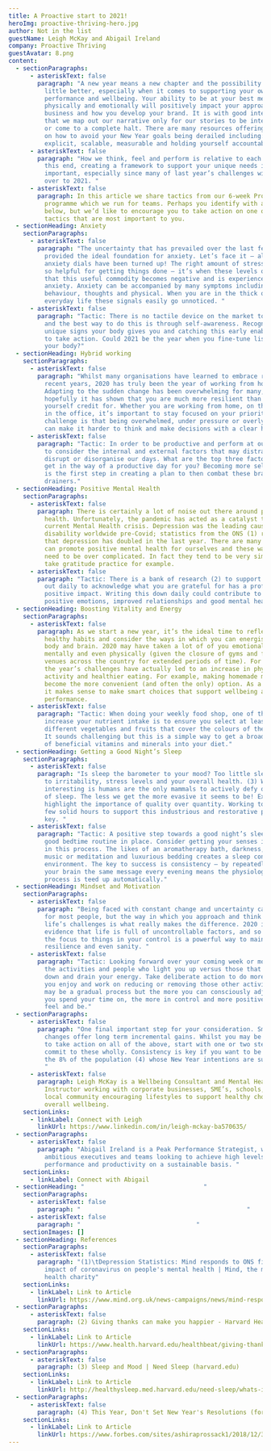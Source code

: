 ```yaml
---
title: A Proactive start to 2021!
heroImg: proactive-thriving-hero.jpg
author: Not in the list
guestName: Leigh McKay and Abigail Ireland
company: Proactive Thriving
guestAvatar: 8.png
content:
  - sectionParagraphs:
      - asteriskText: false
        paragraph: "A new year means a new chapter and the possibility of doing things a
          little better, especially when it comes to supporting your own
          performance and wellbeing. Your ability to be at your best mentally,
          physically and emotionally will positively impact your approach to
          business and how you develop your brand. It is with good intentions
          that we map out our narrative only for our stories to be interrupted
          or come to a complete halt. There are many resources offering insight
          on how to avoid your New Year goals being derailed including: being
          explicit, scalable, measurable and holding yourself accountable. "
      - asteriskText: false
        paragraph: "How we think, feel and perform is relative to each individual. To
          this end, creating a framework to support your unique needs is
          important, especially since many of last year’s challenges will carry
          over to 2021. "
      - asteriskText: false
        paragraph: In this article we share tactics from our 6-week Proactive Thriving
          programme which we run for teams. Perhaps you identify with all of the
          below, but we’d like to encourage you to take action on one or two
          tactics that are most important to you.
  - sectionHeading: Anxiety
    sectionParagraphs:
      - asteriskText: false
        paragraph: "The uncertainty that has prevailed over the last few months has
          provided the ideal foundation for anxiety. Let’s face it – all of our
          anxiety dials have been turned up! The right amount of stress can be
          so helpful for getting things done – it’s when these levels overflow
          that this useful commodity becomes negative and is experienced as
          anxiety. Anxiety can be accompanied by many symptoms including
          behaviour, thoughts and physical. When you are in the thick of
          everyday life these signals easily go unnoticed. "
      - asteriskText: false
        paragraph: "Tactic: There is no tactile device on the market to measure anxiety
          and the best way to do this is through self-awareness. Recognising the
          unique signs your body gives you and catching this early enables you
          to take action. Could 2021 be the year when you fine-tune listening to
          your body?"
  - sectionHeading: Hybrid working
    sectionParagraphs:
      - asteriskText: false
        paragraph: "Whilst many organisations have learned to embrace remote working in
          recent years, 2020 has truly been the year of working from home.
          Adapting to the sudden change has been overwhelming for many, but
          hopefully it has shown that you are much more resilient than you give
          yourself credit for. Whether you are working from home, on the move or
          in the office, it’s important to stay focused on your priorities. The
          challenge is that being overwhelmed, under pressure or overly stressed
          can make it harder to think and make decisions with a clear head. "
      - asteriskText: false
        paragraph: "Tactic: In order to be productive and perform at our best, we need
          to consider the internal and external factors that may distract,
          disrupt or disorganise our days. What are the top three factors that
          get in the way of a productive day for you? Becoming more self-aware
          is the first step in creating a plan to then combat these brain
          drainers."
  - sectionHeading: Positive Mental Health
    sectionParagraphs:
      - asteriskText: false
        paragraph: There is certainly a lot of noise out there around poor mental
          health. Unfortunately, the pandemic has acted as a catalyst to our
          current Mental Health crisis. Depression was the leading cause of
          disability worldwide pre-Covid; statistics from the ONS (1) reveal
          that depression has doubled in the last year. There are many ways we
          can promote positive mental health for ourselves and these ways don’t
          need to be over complicated. In fact they tend to be very simple -
          take gratitude practice for example.
      - asteriskText: false
        paragraph: "Tactic: There is a bank of research (2) to support how taking time
          out daily to acknowledge what you are grateful for has a profound
          positive impact. Writing this down daily could contribute to a year of
          positive emotions, improved relationships and good mental health.  "
  - sectionHeading: Boosting Vitality and Energy
    sectionParagraphs:
      - asteriskText: false
        paragraph: As we start a new year, it’s the ideal time to reflect on your
          healthy habits and consider the ways in which you can energise your
          body and brain. 2020 may have taken a lot of of you emotionally,
          mentally and even physically (given the closure of gyms and fitness
          venues across the country for extended periods of time). For others,
          the year’s challenges have actually led to an increase in physical
          activity and healthier eating. For example, making homemade meals has
          become the more convenient (and often the only) option. As a result,
          it makes sense to make smart choices that support wellbeing and
          performance.
      - asteriskText: false
        paragraph: "Tactic: When doing your weekly food shop, one of the easiest ways to
          increase your nutrient intake is to ensure you select at least seven
          different vegetables and fruits that cover the colours of the rainbow.
          It sounds challenging but this is a simple way to get a broad variety
          of beneficial vitamins and minerals into your diet."
  - sectionHeading: Getting a Good Night’s Sleep
    sectionParagraphs:
      - asteriskText: false
        paragraph: "Is sleep the barometer to your mood? Too little sleep can contribute
          to irritability, stress levels and your overall health. (3) What is
          interesting is humans are the only mammals to actively defy ourselves
          of sleep. The less we get the more evasive it seems to be! Experts do
          highlight the importance of quality over quantity. Working towards a
          few solid hours to support this industrious and restorative process is
          key. "
      - asteriskText: false
        paragraph: "Tactic: A positive step towards a good night’s sleep is putting a
          good bedtime routine in place. Consider getting your senses involved
          in this process. The likes of an aromatherapy bath, darkness, calm
          music or meditation and luxurious bedding creates a sleep conducive
          environment. The key to success is consistency – by repeatedly sending
          your brain the same message every evening means the physiological
          process is teed up automatically."
  - sectionHeading: Mindset and Motivation
    sectionParagraphs:
      - asteriskText: false
        paragraph: "Being faced with constant change and uncertainty can be unnerving
          for most people, but the way in which you approach and think about
          life’s challenges is what really makes the difference. 2020 is
          evidence that life is full of uncontrollable factors, and so shifting
          the focus to things in your control is a powerful way to maintain
          resilience and even sanity. "
      - asteriskText: false
        paragraph: "Tactic: Looking forward over your coming week or month, reflect on
          the activities and people who light you up versus those that bring you
          down and drain your energy. Take deliberate action to do more of what
          you enjoy and work on reducing or removing those other activities. It
          may be a gradual process but the more you can consciously adjust what
          you spend your time on, the more in control and more positive you will
          feel and be."
  - sectionParagraphs:
      - asteriskText: false
        paragraph: "One final important step for your consideration. Small, consistent
          changes offer long term incremental gains. Whilst you may be inspired
          to take action on all of the above, start with one or two steps and
          commit to these wholly. Consistency is key if you want to be part of
          the 8% of the population (4) whose New Year intentions are successful.
          "
      - asteriskText: false
        paragraph: Leigh McKay is a Wellbeing Consultant and Mental Health First Aid
          Instructor working with corporate businesses, SME’s, schools, the
          local community encouraging lifestyles to support healthy choices and
          overall wellbeing.
    sectionLinks:
      - linkLabel: Connect with Leigh
        linkUrl: https://www.linkedin.com/in/leigh-mckay-ba570635/
  - sectionParagraphs:
      - asteriskText: false
        paragraph: "Abigail Ireland is a Peak Performance Strategist, working with
          ambitious executives and teams looking to achieve high levels of
          performance and productivity on a sustainable basis. "
    sectionLinks:
      - linkLabel: Connect with Abigail
  - sectionHeading: "                                 "
    sectionParagraphs:
      - asteriskText: false
        paragraph: "                                              "
      - asteriskText: false
        paragraph: "                                "
    sectionImages: []
  - sectionHeading: References
    sectionParagraphs:
      - asteriskText: false
        paragraph: "(1)\tDepression Statistics: Mind responds to ONS figures showing
          impact of coronavirus on people's mental health | Mind, the mental
          health charity"
    sectionLinks:
      - linkLabel: Link to Article
        linkUrl: https://www.mind.org.uk/news-campaigns/news/mind-responds-to-ons-figures-showing-impact-of-coronavirus-on-peoples-mental-health/
  - sectionParagraphs:
      - asteriskText: false
        paragraph: (2) Giving thanks can make you happier - Harvard Health
    sectionLinks:
      - linkLabel: Link to Article
        linkUrl: https://www.health.harvard.edu/healthbeat/giving-thanks-can-make-you-happier#:~:text=In%20positive%20psychology%20research%2C%20gratitude,adversity%2C%20and%20build%20strong%20relationships.
  - sectionParagraphs:
      - asteriskText: false
        paragraph: (3) Sleep and Mood | Need Sleep (harvard.edu)
    sectionLinks:
      - linkLabel: Link to Article
        linkUrl: http://healthysleep.med.harvard.edu/need-sleep/whats-in-it-for-you/mood
  - sectionParagraphs:
      - asteriskText: false
        paragraph: (4) This Year, Don't Set New Year's Resolutions (forbes.com)
    sectionLinks:
      - linkLabel: Link to Article
        linkUrl: https://www.forbes.com/sites/ashiraprossack1/2018/12/31/goals-not-resolutions/?sh=3488e19b3879
---
```

